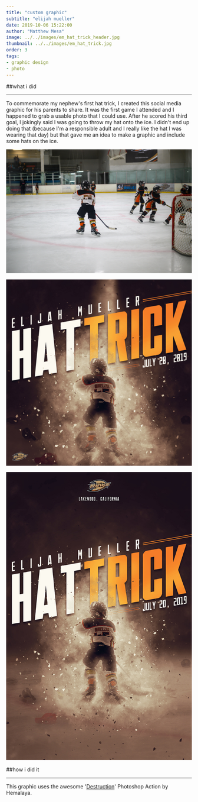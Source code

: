 ```yaml
---
title: "custom graphic"
subtitle: "elijah mueller"
date: 2019-10-06 15:22:00
author: "Matthew Mesa"
image: ../../images/em_hat_trick_header.jpg
thumbnail: ../../images/em_hat_trick.jpg
order: 3
tags:
- graphic design
- photo
---
```


##what i did

***

To commemorate my nephew's first hat trick, I created this social media graphic for his parents to share. It was the first game I attended and I happened to grab a usable photo that I could use. After he scored his third goal, I jokingly said I was going to throw my hat onto the ice. I didn't end up doing that (because I'm a responsible adult and I really like the hat I was wearing that day) but that gave me an idea to make a graphic and include some hats on the ice.

![Back of Elijah playing hockey](../../images/em_hat_trick_photo.jpg "Back of Elijah playing hockey")

![Elijah Mueller Hat Trick, July 20, 2019](../../images/em_hat_trick_square.jpg "Graphic for social")

![Elijah Mueller Hat Trick, July 20, 2019](../../images/em_hat_trick_poster.jpg "Graphic for printed poster")

##how i did it

***

This graphic uses the awesome '[Destruction](https://elements.envato.com/destruction-photoshop-action-explosion-effect-XVFC62L)' Photoshop Action by Hemalaya.

